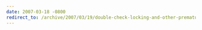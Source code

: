 ```yaml
---
date: 2007-03-18 -0800
redirect_to: /archive/2007/03/19/double-check-locking-and-other-premature-optimizations-can-shoot-you.aspx/
---
```

